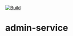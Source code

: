 [![Build](https://github.com/Solutions-and-Technology/admin-service/actions/workflows/build-maven.yaml/badge.svg)](https://github.com/Solutions-and-Technology/admin-service/actions/workflows/build.yaml)

# admin-service
